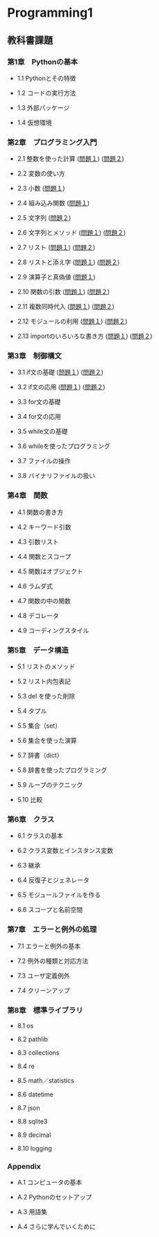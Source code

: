 # Programming1

## 教科書課題

### 第1章　Pythonの基本

* 1.1 Pythonとその特徴

* 1.2 コードの実行方法

* 1.3 外部パッケージ

* 1.4 仮想環境

### 第2章　プログラミング入門

* 2.1 整数を使った計算
([問題１](CHAPTER02/Q2_1_1.py))
([問題２](CHAPTER02/Q2_1_2.py))
* 2.2 変数の使い方

* 2.3 小数
([問題１](CHAPTER02/Q2_3_1.py))
* 2.4 組み込み関数
([問題１](CHAPTER02/Q2_4_1.py))
* 2.5 文字列
([問題２](CHAPTER02/Q2_5_2.py))
* 2.6 文字列とメソッド
([問題１](CHAPTER02/Q2_6_1.py))
([問題２](CHAPTER02/Q2_6_2.py))
* 2.7 リスト
([問題１](CHAPTER02/Q2_7_1.py))
([問題２](CHAPTER02/Q2_7_2.py))
* 2.8 リストと添え字
([問題１](CHAPTER02/Q2_8_1.py))
([問題２](CHAPTER02/Q2_8_2.py))
* 2.9 演算子と真偽値
([問題１](CHAPTER02/Q2_9_1.py))
* 2.10 関数の引数
([問題１](CHAPTER02/Q2_10_1.py))
([問題２](CHAPTER02/Q2_10_2.py))
* 2.11 複数同時代入
([問題１](CHAPTER02/Q2_11_1.py))
([問題２](CHAPTER02/Q2_11_2.py))
* 2.12 モジュールの利用
([問題１](CHAPTER02/Q2_12_1.py))
([問題２](CHAPTER02/Q2_12_2.py))
* 2.13 importのいろいろな書き方
([問題１](CHAPTER02/Q2_13_1.py))
([問題２](CHAPTER02/Q2_13_2.py))
### 第3章　制御構文

* 3.1 if文の基礎
([問題１](CHAPTER03/Q3_1_1.py))
([問題２](CHAPTER03/Q3_1_2.py))
* 3.2 if文の応用
([問題１](CHAPTER03/Q3_2_1.py))
([問題２](CHAPTER03/Q3_2_2.py))
* 3.3 for文の基礎

* 3.4 for文の応用

* 3.5 while文の基礎

* 3.6 whileを使ったプログラミング

* 3.7 ファイルの操作

* 3.8 バイナリファイルの扱い

### 第4章　関数

* 4.1 関数の書き方

* 4.2 キーワード引数

* 4.3 引数リスト

* 4.4 関数とスコープ

* 4.5 関数はオブジェクト

* 4.6 ラムダ式

* 4.7 関数の中の関数

* 4.8 デコレータ

* 4.9 コーディングスタイル

### 第5章　データ構造

* 5.1 リストのメソッド

* 5.2 リスト内包表記

* 5.3 del を使った削除

* 5.4 タプル

* 5.5 集合（set）

* 5.6 集合を使った演算

* 5.7 辞書（dict）

* 5.8 辞書を使ったプログラミング

* 5.9 ループのテクニック

* 5.10 比較

### 第6章　クラス

* 6.1 クラスの基本

* 6.2 クラス変数とインスタンス変数

* 6.3 継承

* 6.4 反復子とジェネレータ

* 6.5 モジュールファイルを作る

* 6.6 スコープと名前空間

### 第7章　エラーと例外の処理

* 7.1 エラーと例外の基本

* 7.2 例外の種類と対応方法

* 7.3 ユーザ定義例外

* 7.4 クリーンアップ

### 第8章　標準ライブラリ

* 8.1 os

* 8.2 pathlib

* 8.3 collections

* 8.4 re

* 8.5 math／statistics

* 8.6 datetime

* 8.7 json

* 8.8 sqlite3

* 8.9 decimal

* 8.10 logging

### Appendix

* A.1 コンピュータの基本

* A.2 Pythonのセットアップ

* A.3 用語集

* A.4 さらに学んでいくために
